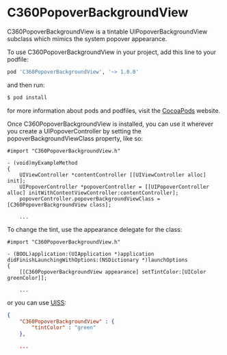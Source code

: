 C360PopoverBackgroundView
=========================

C360PopoverBackgroundView is a tintable UIPopoverBackgroundView subclass which mimics the system popover appearance.

To use C360PopoverBackgroundView in your project, add this line to your podfile:

```ruby
pod 'C360PopoverBackgroundView', '~> 1.0.0'
```

and then run: 

```sh
$ pod install
```

for more information about pods and podfiles, visit the [CocoaPods](http://cocoapods.org) website.

Once C360PopoverBackgroundView is installed, you can use it wherever you create a UIPopoverController by setting the popoverBackgroundViewClass property, like so:

```ObjC
#import "C360PopoverBackgroundView.h"

- (void)myExampleMethod
{   
    UIViewController *contentController [[UIViewController alloc] init];
    UIPopoverController *popoverController = [[UIPopoverController alloc] initWithContentViewController:contentController];
    popoverController.popoverBackgroundViewClass = [C360PopoverBackgroundView class];
    
    ...

```

To change the tint, use the appearance delegate for the class:

```ObjC
#import "C360PopoverBackgroundView.h"

- (BOOL)application:(UIApplication *)application didFinishLaunchingWithOptions:(NSDictionary *)launchOptions
{
    [[C360PopoverBackgroundView appearance] setTintColor:[UIColor greenColor]];
    
    ...

```

or you can use [UISS](https://github.com/robertwijas/UISS):

```JSON
{
    "C360PopoverBackgroundView" : {
        "tintColor" : "green"
    },

    ...
```

